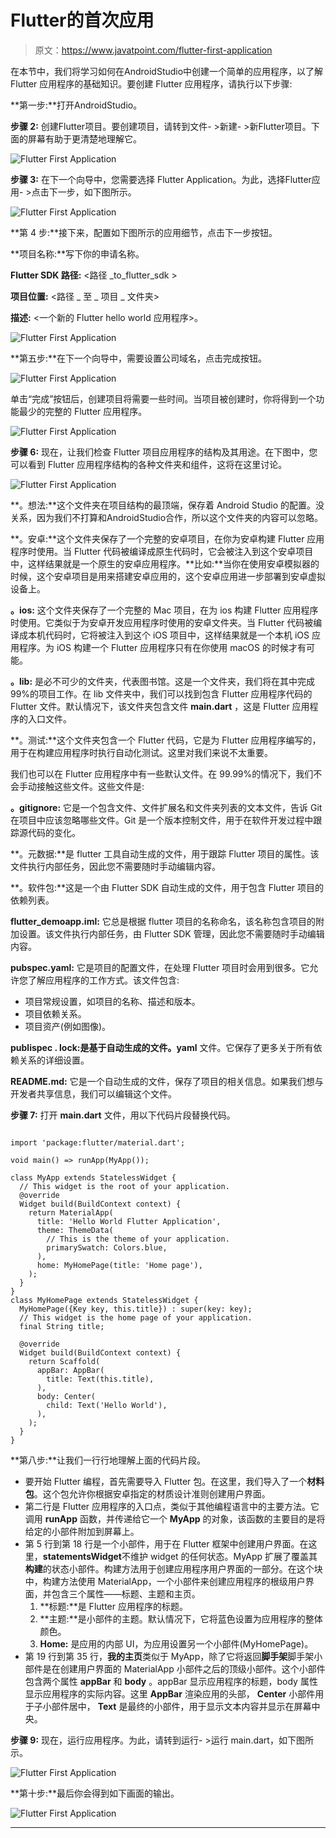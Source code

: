 # Flutter的首次应用

> 原文：<https://www.javatpoint.com/flutter-first-application>

在本节中，我们将学习如何在AndroidStudio中创建一个简单的应用程序，以了解 Flutter 应用程序的基础知识。要创建 Flutter 应用程序，请执行以下步骤:

**第一步:**打开AndroidStudio。

**步骤 2:** 创建Flutter项目。要创建项目，请转到文件- >新建- >新Flutter项目。下面的屏幕有助于更清楚地理解它。

![Flutter First Application](img/cbf9fb6d1a533424d8265c47b5fb28ff.png)

**步骤 3:** 在下一个向导中，您需要选择 Flutter Application。为此，选择Flutter应用- >点击下一步，如下图所示。

![Flutter First Application](img/e65298fe1afe0196d77d9bed22b52dba.png)

**第 4 步:**接下来，配置如下图所示的应用细节，点击下一步按钮。

**项目名称:**写下你的申请名称。

**Flutter SDK 路径:** <路径 _to_flutter_sdk >

**项目位置:** <路径 _ 至 _ 项目 _ 文件夹>

**描述:** <一个新的 Flutter hello world 应用程序>。

![Flutter First Application](img/2457b75eb8c6d87a3221cad36562bbe7.png)

**第五步:**在下一个向导中，需要设置公司域名，点击完成按钮。

![Flutter First Application](img/3cbb82553297e07337d92751a1a2ce77.png)

单击“完成”按钮后，创建项目将需要一些时间。当项目被创建时，你将得到一个功能最少的完整的 Flutter 应用程序。

![Flutter First Application](img/1185bddbafa274f3c3e446c7f6570bdd.png)

**步骤 6:** 现在，让我们检查 Flutter 项目应用程序的结构及其用途。在下图中，您可以看到 Flutter 应用程序结构的各种文件夹和组件，这将在这里讨论。

![Flutter First Application](img/f437fbcf20d5456f126d027a272b3a92.png)

**。想法:**这个文件夹在项目结构的最顶端，保存着 Android Studio 的配置。没关系，因为我们不打算和AndroidStudio合作，所以这个文件夹的内容可以忽略。

**。安卓:**这个文件夹保存了一个完整的安卓项目，在你为安卓构建 Flutter 应用程序时使用。当 Flutter 代码被编译成原生代码时，它会被注入到这个安卓项目中，这样结果就是一个原生的安卓应用程序。**比如:**当你在使用安卓模拟器的时候，这个安卓项目是用来搭建安卓应用的，这个安卓应用进一步部署到安卓虚拟设备上。

**。ios:** 这个文件夹保存了一个完整的 Mac 项目，在为 ios 构建 Flutter 应用程序时使用。它类似于为安卓开发应用程序时使用的安卓文件夹。当 Flutter 代码被编译成本机代码时，它将被注入到这个 iOS 项目中，这样结果就是一个本机 iOS 应用程序。为 iOS 构建一个 Flutter 应用程序只有在你使用 macOS 的时候才有可能。

**。lib:** 是必不可少的文件夹，代表图书馆。这是一个文件夹，我们将在其中完成 99%的项目工作。在 lib 文件夹中，我们可以找到包含 Flutter 应用程序代码的 Flutter 文件。默认情况下，该文件夹包含文件 **main.dart** ，这是 Flutter 应用程序的入口文件。

**。测试:**这个文件夹包含一个 Flutter 代码，它是为 Flutter 应用程序编写的，用于在构建应用程序时执行自动化测试。这里对我们来说不太重要。

我们也可以在 Flutter 应用程序中有一些默认文件。在 99.99%的情况下，我们不会手动接触这些文件。这些文件是:

**。gitignore:** 它是一个包含文件、文件扩展名和文件夹列表的文本文件，告诉 Git 在项目中应该忽略哪些文件。Git 是一个版本控制文件，用于在软件开发过程中跟踪源代码的变化。

**。元数据:**是 flutter 工具自动生成的文件，用于跟踪 Flutter 项目的属性。该文件执行内部任务，因此您不需要随时手动编辑内容。

**。软件包:**这是一个由 Flutter SDK 自动生成的文件，用于包含 Flutter 项目的依赖列表。

**flutter_demoapp.iml:** 它总是根据 flutter 项目的名称命名，该名称包含项目的附加设置。该文件执行内部任务，由 Flutter SDK 管理，因此您不需要随时手动编辑内容。

**pubspec.yaml:** 它是项目的配置文件，在处理 Flutter 项目时会用到很多。它允许您了解应用程序的工作方式。该文件包含:

*   项目常规设置，如项目的名称、描述和版本。
*   项目依赖关系。
*   项目资产(例如图像)。

**publispec . lock:**是基于**自动生成的文件。yaml** 文件。它保存了更多关于所有依赖关系的详细设置。

**README.md:** 它是一个自动生成的文件，保存了项目的相关信息。如果我们想与开发者共享信息，我们可以编辑这个文件。

**步骤 7:** 打开 **main.dart** 文件，用以下代码片段替换代码。

```

import 'package:flutter/material.dart';

void main() => runApp(MyApp());

class MyApp extends StatelessWidget {
  // This widget is the root of your application.
  @override
  Widget build(BuildContext context) {
    return MaterialApp(
      title: 'Hello World Flutter Application',
      theme: ThemeData(
        // This is the theme of your application.
        primarySwatch: Colors.blue,
      ),
      home: MyHomePage(title: 'Home page'),
    );
  }
}
class MyHomePage extends StatelessWidget {
  MyHomePage({Key key, this.title}) : super(key: key);
  // This widget is the home page of your application.
  final String title;

  @override
  Widget build(BuildContext context) {
    return Scaffold(
      appBar: AppBar(
        title: Text(this.title),
      ),
      body: Center(
        child: Text('Hello World'),
      ),
    );
  }
}

```

**第八步:**让我们一行行地理解上面的代码片段。

*   要开始 Flutter 编程，首先需要导入 Flutter 包。在这里，我们导入了一个**材料包**。这个包允许你根据安卓指定的材质设计准则创建用户界面。
*   第二行是 Flutter 应用程序的入口点，类似于其他编程语言中的主要方法。它调用 **runApp** 函数，并传递给它一个 **MyApp** 的对象，该函数的主要目的是将给定的小部件附加到屏幕上。
*   第 5 行到第 18 行是一个小部件，用于在 Flutter 框架中创建用户界面。在这里，**statementsWidget**不维护 widget 的任何状态。MyApp 扩展了覆盖其**构建**的状态小部件。构建方法用于创建应用程序用户界面的一部分。在这个块中，构建方法使用 MaterialApp，一个小部件来创建应用程序的根级用户界面，并包含三个属性——标题、主题和主页。
    1.  **标题:**是 Flutter 应用程序的标题。
    2.  **主题:**是小部件的主题。默认情况下，它将蓝色设置为应用程序的整体颜色。
    3.  **Home:** 是应用的内部 UI，为应用设置另一个小部件(MyHomePage)。
*   第 19 行到第 35 行，**我的主页**类似于 MyApp，除了它将返回**脚手架**脚手架小部件是在创建用户界面的 MaterialApp 小部件之后的顶级小部件。这个小部件包含两个属性 **appBar** 和 **body** 。appBar 显示应用程序的标题，body 属性显示应用程序的实际内容。这里 **AppBar** 渲染应用的头部， **Center** 小部件用于子小部件居中， **Text** 是最终的小部件，用于显示文本内容并显示在屏幕中央。

**步骤 9:** 现在，运行应用程序。为此，请转到运行- >运行 main.dart，如下图所示。

![Flutter First Application](img/a412411e6205429d890401a0a1df7071.png)

**第十步:**最后你会得到如下画面的输出。

![Flutter First Application](img/975a159187e261d74730535ae44ae5dd.png)

* * *
